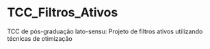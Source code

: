 # TCC_Filtros_Ativos
TCC de pós-graduação lato-sensu: Projeto de filtros ativos utilizando técnicas de otimização
